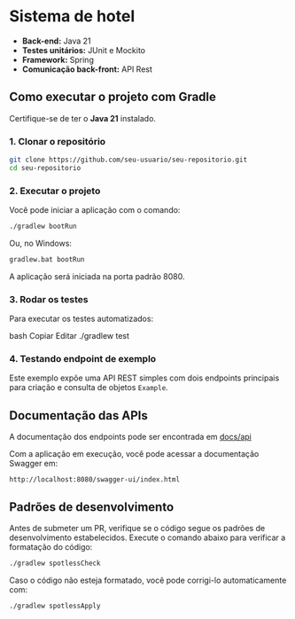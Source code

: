 # Sistema de hotel
- **Back-end:** Java 21  
- **Testes unitários:** JUnit e Mockito  
- **Framework:** Spring  
- **Comunicação back-front:** API Rest  

## Como executar o projeto com Gradle

Certifique-se de ter o **Java 21** instalado.

### 1. Clonar o repositório
```bash
git clone https://github.com/seu-usuario/seu-repositorio.git
cd seu-repositorio
```

### 2. Executar o projeto
Você pode iniciar a aplicação com o comando:

```bash
./gradlew bootRun
```
Ou, no Windows:
```bash
gradlew.bat bootRun
```
A aplicação será iniciada na porta padrão 8080.

### 3. Rodar os testes
Para executar os testes automatizados:

bash
Copiar
Editar
./gradlew test

### 4. Testando endpoint de exemplo
Este exemplo expõe uma API REST simples com dois endpoints principais para criação e consulta de objetos `Example`.

## Documentação das APIs
A documentação dos endpoints pode ser encontrada em [docs/api](docs/api/readme.md)

Com a aplicação em execução, você pode acessar a documentação Swagger em:
```
http://localhost:8080/swagger-ui/index.html
```

## Padrões de desenvolvimento
Antes de submeter um PR, verifique se o código segue os padrões de desenvolvimento estabelecidos.
Execute o comando abaixo para verificar a formatação do código:
```bash
./gradlew spotlessCheck 
```

Caso o código não esteja formatado, você pode corrigi-lo automaticamente com:
```bash
./gradlew spotlessApply
```
